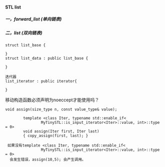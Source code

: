 #### STL list 

##### 一，forward_list (单向链表)

##### 二，list (双向链表)

```
struct list_base {
	
}
struct list_data : public list_base {
	
}

迭代器
list_iterator : public iterator{

}
```





移动构造函数必须声明为noeccept才能使用吗？



```
void assign(size_type n, const value_type& value);

        template <class Iter, typename std::enable_if<
                MyTinySTL::is_input_iterator<Iter>::value, int>::type = 0>
        void assign(Iter first, Iter last)
        { copy_assign(first, last); }
        
 如果没有template <class Iter, typename std::enable_if<
                MyTinySTL::is_input_iterator<Iter>::value, int>::type = 0>
  会发生错误，assign(10,5); 会产生调用。              
```

